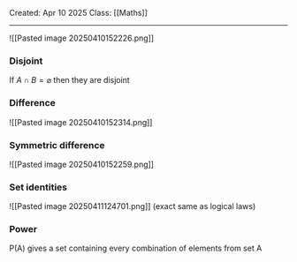 Created: Apr 10 2025
Class: [[Maths]]
- - -
![[Pasted image 20250410152226.png]]

### Disjoint
If $A \cap B = \varnothing$ then they are disjoint
### Difference
![[Pasted image 20250410152314.png]]
### Symmetric difference
![[Pasted image 20250410152259.png]]


### Set identities
![[Pasted image 20250411124701.png]]
(exact same as logical laws)
### Power
P(A) gives a set containing every combination of elements from set A